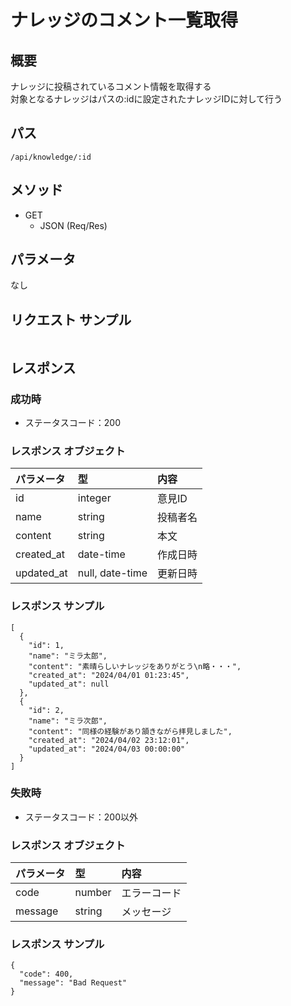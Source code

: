 # ナレッジのコメント一覧取得

## 概要
ナレッジに投稿されているコメント情報を取得する  
対象となるナレッジはパスの:idに設定されたナレッジIDに対して行う

## パス
```/api/knowledge/:id```

## メソッド
- GET
    - JSON (Req/Res)

## パラメータ
なし

## リクエスト サンプル
```
```

## レスポンス

### 成功時
- ステータスコード：200

### レスポンス オブジェクト
| パラメータ | 型                 | 内容                   |
|:-----------|:-------------------|:-----------------------|
| id         | integer            | 意見ID                 |
| name       | string             | 投稿者名               |
| content    | string             | 本文                   |
| created_at | date-time          | 作成日時               |
| updated_at | null, date-time    | 更新日時               |

### レスポンス サンプル
```
[
  {
    "id": 1,
    "name": "ミラ太郎",
    "content": "素晴らしいナレッジをありがとう\n略・・・",
    "created_at": "2024/04/01 01:23:45",
    "updated_at": null
  },
  {
    "id": 2,
    "name": "ミラ次郎",
    "content": "同様の経験があり頷きながら拝見しました",
    "created_at": "2024/04/02 23:12:01",
    "updated_at": "2024/04/03 00:00:00"
  }
]
```

### 失敗時
- ステータスコード：200以外

### レスポンス オブジェクト
| パラメータ | 型         | 内容                   |
|:-----------|:-----------|:-----------------------|
| code       | number     | エラーコード           |
| message    | string     | メッセージ             |

### レスポンス サンプル
```
{
  "code": 400,
  "message": "Bad Request"
}
```

